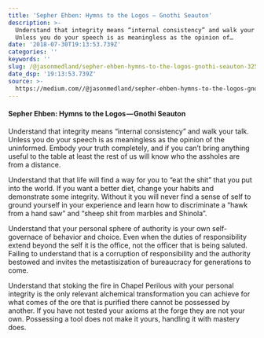 ```yaml
---
title: 'Sepher Ehben: Hymns to the Logos — Gnothi Seauton'
description: >-
  Understand that integrity means “internal consistency” and walk your talk.
  Unless you do your speech is as meaningless as the opinion of…
date: '2018-07-30T19:13:53.739Z'
categories: ''
keywords: ''
slug: /@jasonmedland/sepher-ehben-hymns-to-the-logos-gnothi-seauton-325da9f2e9f2
date_dsp: '19:13:53.739Z'
source: >-
  https://medium.com//@jasonmedland/sepher-ehben-hymns-to-the-logos-gnothi-seauton-325da9f2e9f2
---
```


#### Sepher Ehben: Hymns to the Logos — Gnothi Seauton

Understand that integrity means “internal consistency” and walk your talk. Unless you do your speech is as meaningless as the opinion of the uninformed. Embody your truth completely, and if you can’t bring anything useful to the table at least the rest of us will know who the assholes are from a distance.

Understand that that life will find a way for you to “eat the shit” that you put into the world. If you want a better diet, change your habits and demonstrate some integrity. Without it you will never find a sense of self to ground yourself in your experience and learn how to discriminate a “hawk from a hand saw” and “sheep shit from marbles and Shinola”.

Understand that your personal sphere of authority is your own self-governace of behavior and choice. Even when the duties of responsibility extend beyond the self it is the office, not the officer that is being saluted. Failing to understand that is a corruption of responsibility and the authority bestowed and invites the metastisization of bureaucracy for generations to come.

Understand that stoking the fire in Chapel Perilous with your personal integrity is the only relevant alchemical transformation you can achieve for what comes of the ore that is purified there cannot be possessed by another. If you have not tested your axioms at the forge they are not your own. Possessing a tool does not make it yours, handling it with mastery does.